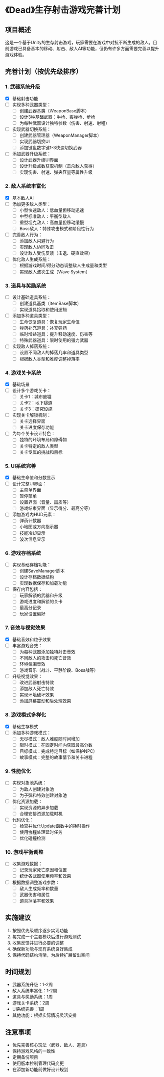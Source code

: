 # 《Dead》生存射击游戏完善计划

## 项目概述
这是一个基于Unity的生存射击游戏，玩家需要在游戏中对抗不断生成的敌人。目前游戏已具备基本的移动、射击、敌人AI等功能，但仍有许多方面需要完善以提升游戏体验。

## 完善计划（按优先级排序）

### 1. 武器系统升级
- [x] 基础射击功能
- [ ] 实现多种武器类型：
  - [ ] 创建武器基类（WeaponBase脚本）
  - [ ] 设计3种基础武器：手枪、霰弹枪、步枪
  - [ ] 为每种武器设计独特参数（伤害、射速、射程）
- [ ] 实现武器切换系统：
  - [ ] 创建武器管理器（WeaponManager脚本）
  - [ ] 实现武器切换UI
  - [ ] 添加键盘数字键1-3快速切换武器
- [ ] 添加武器升级系统：
  - [ ] 设计武器升级UI界面
  - [ ] 设计升级点数获取机制（击杀敌人获得）
  - [ ] 实现伤害、射速、弹夹容量等属性升级

### 2. 敌人系统丰富化
- [x] 基本敌人AI
- [ ] 添加更多敌人类型：
  - [ ] 小型快速敌人：低血量但移动迅速
  - [ ] 中型标准敌人：平衡型敌人
  - [ ] 重型坦克敌人：高血量但移动缓慢
  - [ ] Boss敌人：特殊攻击模式和阶段性行为
- [ ] 完善敌人行为：
  - [ ] 添加敌人闪避行为
  - [ ] 实现敌人协同攻击
  - [ ] 设计敌人受伤反馈（击退、硬直效果）
- [ ] 优化敌人生成系统：
  - [ ] 根据游戏时间/得分动态调整敌人生成量和类型
  - [ ] 实现敌人波次生成（Wave System）

### 3. 道具与奖励系统
- [ ] 设计基础道具系统：
  - [ ] 创建道具基类（ItemBase脚本）
  - [ ] 实现道具拾取和使用逻辑
- [ ] 添加多种道具类型：
  - [ ] 生命恢复道具：恢复玩家生命值
  - [ ] 弹药补充道具：补充弹药
  - [ ] 临时增益道具：提升移动速度、伤害等
  - [ ] 特殊武器道具：限时使用的强力武器
- [ ] 实现敌人掉落系统：
  - [ ] 设置不同敌人的掉落几率和道具类型
  - [ ] 根据敌人类型和难度调整掉落率

### 4. 游戏关卡系统
- [x] 基础场景
- [ ] 设计多个游戏关卡：
  - [ ] 关卡1：城市废墟
  - [ ] 关卡2：地下隧道
  - [ ] 关卡3：研究设施
- [ ] 实现关卡解锁机制：
  - [ ] 关卡选择界面
  - [ ] 关卡进度保存功能
- [ ] 为每个关卡设计特色：
  - [ ] 独特的环境布局和障碍物
  - [ ] 关卡特定的敌人类型
  - [ ] 关卡专属的挑战和目标

### 5. UI系统完善
- [x] 基础生命值和分数显示
- [ ] 设计完整UI界面：
  - [ ] 主菜单界面
  - [ ] 暂停菜单
  - [ ] 设置界面（音量、画质等）
  - [ ] 游戏结束界面（显示得分、最高分等）
- [ ] 添加游戏内HUD元素：
  - [ ] 弹药计数器
  - [ ] 小地图或方向指示器
  - [ ] 技能冷却显示
  - [ ] 波次信息显示

### 6. 游戏存档系统
- [ ] 实现基础存档功能：
  - [ ] 创建SaveManager脚本
  - [ ] 设计存档数据结构
  - [ ] 实现数据保存和加载功能
- [ ] 保存内容包括：
  - [ ] 玩家解锁的武器和升级
  - [ ] 游戏进度和解锁的关卡
  - [ ] 最高分记录
  - [ ] 玩家设置偏好

### 7. 音效与视觉效果
- [x] 基础音效和粒子效果
- [ ] 丰富游戏音效：
  - [ ] 为每种武器添加独特射击音效
  - [ ] 不同敌人的攻击和死亡音效
  - [ ] 环境氛围音效
  - [ ] 游戏音乐（战斗、平静阶段、Boss战等）
- [ ] 升级视觉效果：
  - [ ] 改进武器射击特效
  - [ ] 添加敌人死亡特效
  - [ ] 实现环境破坏效果
  - [ ] 添加屏幕震动和后处理效果

### 8. 游戏模式多样化
- [x] 基础生存模式
- [ ] 添加多种游戏模式：
  - [ ] 无尽模式：敌人难度随时间增加
  - [ ] 限时模式：在固定时间内获取最高分数
  - [ ] 目标模式：完成特定目标（如保护NPC）
  - [ ] 故事模式：完整的故事情节和关卡进程

### 9. 性能优化
- [ ] 实现对象池系统：
  - [ ] 为敌人创建对象池
  - [ ] 为子弹和特效创建对象池
- [ ] 优化资源加载：
  - [ ] 实现资源的异步加载
  - [ ] 合理安排资源加载时机
- [ ] 代码优化：
  - [ ] 检查并优化Update函数中的耗时操作
  - [ ] 使用协程处理延时任务
  - [ ] 优化碰撞检测

### 10. 游戏平衡调整
- [ ] 收集游戏数据：
  - [ ] 记录玩家死亡原因和位置
  - [ ] 统计各武器使用频率和效果
- [ ] 根据数据调整游戏参数：
  - [ ] 敌人生成频率和数量
  - [ ] 武器伤害和属性
  - [ ] 道具掉落率和效果

## 实施建议
1. 按照优先级顺序逐步实现功能
2. 每完成一个主要模块后进行游戏测试
3. 收集反馈并进行必要的调整
4. 确保新功能与现有系统良好集成
5. 保持代码结构清晰，为后续扩展留出空间

## 时间规划
- 武器系统升级：1-2周
- 敌人系统丰富化：1-2周
- 道具与奖励系统：1周
- 游戏关卡系统：2周
- UI系统完善：1周
- 其他功能：根据实际情况灵活安排

## 注意事项
- 优先完善核心玩法（武器、敌人、道具）
- 保持游戏风格的一致性
- 定期备份项目
- 使用版本控制管理代码变更
- 在添加新功能前做好设计规划
